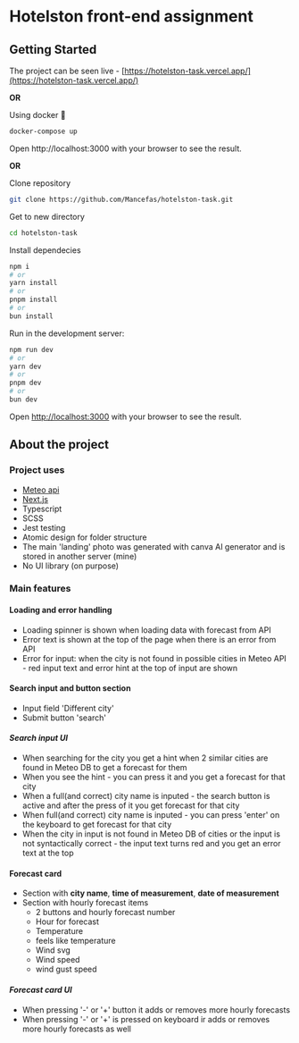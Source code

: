 # Hotelston front-end assignment

## Getting Started

The project can be seen live - [https://hotelston-task.vercel.app/](https://hotelston-task.vercel.app/)

**OR**

Using docker 🐋

```bash
docker-compose up
```

Open http://localhost:3000 with your browser to see the result.

**OR**

Clone repository

```bash
git clone https://github.com/Mancefas/hotelston-task.git
```

Get to new directory

```bash
cd hotelston-task
```

Install dependecies

```bash
npm i
# or
yarn install
# or
pnpm install
# or
bun install
```

Run in the development server:

```bash
npm run dev
# or
yarn dev
# or
pnpm dev
# or
bun dev
```

Open [http://localhost:3000](http://localhost:3000) with your browser to see the result.

## About the project

### Project uses

-   [Meteo api](https://api.meteo.lt/)
-   [Next.js](https://nextjs.org/)
-   Typescript
-   SCSS
-   Jest testing
-   Atomic design for folder structure
-   The main 'landing' photo was generated with canva AI generator and is stored in another server (mine)
-   No UI library (on purpose)

### Main features

#### Loading and error handling

-   Loading spinner is shown when loading data with forecast from API
-   Error text is shown at the top of the page when there is an error from API
-   Error for input: when the city is not found in possible cities in Meteo API - red input text and error hint at the top of input are shown

#### Search input and button section

-   Input field 'Different city'
-   Submit button 'search'

#### _Search input UI_

-   When searching for the city you get a hint when 2 similar cities are found in Meteo DB to get a forecast for them
-   When you see the hint - you can press it and you get a forecast for that city
-   When a full(and correct) city name is inputed - the search button is active and after the press of it you get forecast for that city
-   When full(and correct) city name is inputed - you can press 'enter' on the keyboard to get forecast for that city
-   When the city in input is not found in Meteo DB of cities or the input is not syntactically correct - the input text turns red and you get an error text at the top

#### Forecast card

-   Section with **city name**, **time of measurement**, **date of measurement**
-   Section with hourly forecast items
    -   2 buttons and hourly forecast number
    -   Hour for forecast
    -   Temperature
    -   feels like temperature
    -   Wind svg
    -   Wind speed
    -   wind gust speed

#### _Forecast card UI_

-   When pressing '-' or '+' button it adds or removes more hourly forecasts
-   When pressing '-' or '+' is pressed on keyboard ir adds or removes more hourly forecasts as well
